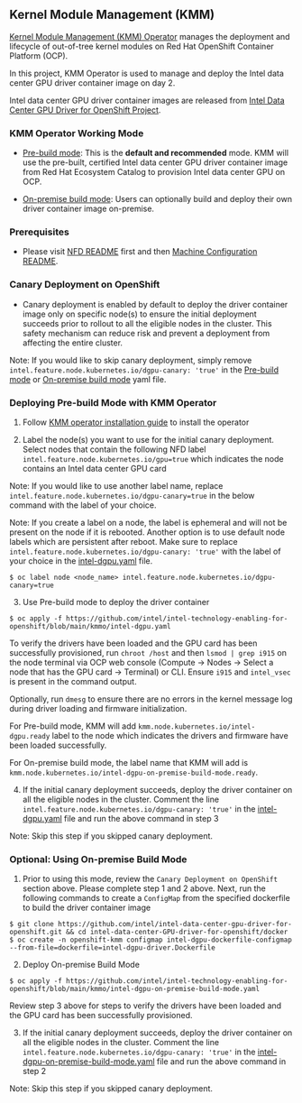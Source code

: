 ## Kernel Module Management (KMM)
[Kernel Module Management (KMM) Operator](https://github.com/rh-ecosystem-edge/kernel-module-management) manages the deployment and lifecycle of out-of-tree kernel modules on Red Hat OpenShift Container Platform (OCP).

In this project, KMM Operator is used to manage and deploy the Intel data center GPU driver container image on day 2.

Intel data center GPU driver container images are released from [Intel Data Center GPU Driver for OpenShift Project](https://github.com/intel/intel-data-center-gpu-driver-for-openshift/tree/main/release#intel-data-center-gpu-driver-container-images-for-openshift-release).

### KMM Operator Working Mode 

* [Pre-build mode](/kmmo/intel-dgpu.yaml): This is the **default and recommended** mode. KMM will use the pre-built, certified Intel data center GPU driver container image from Red Hat Ecosystem Catalog to provision Intel data center GPU on OCP.

* [On-premise build mode](/kmmo/intel-dgpu-on-premise-build-mode.yaml): Users can optionally build and deploy their own driver container image on-premise.

### Prerequisites

* Please visit [NFD README](/nfd/README.md) first and then [Machine Configuration README](/machine_configuration/README.md).

### Canary Deployment on OpenShift

* Canary deployment is enabled by default to deploy the driver container image only on specific node(s) to ensure the initial deployment succeeds prior to rollout to all the eligible nodes in the cluster. This safety mechanism can reduce risk and prevent a deployment from affecting the entire cluster.

Note: If you would like to skip canary deployment, simply remove `intel.feature.node.kubernetes.io/dgpu-canary: 'true'` in the [Pre-build mode](/kmmo/intel-dgpu.yaml) or [On-premise build mode](/kmmo/intel-dgpu-on-premise-build-mode.yaml) yaml file.

### Deploying Pre-build Mode with KMM Operator

1. Follow [KMM operator installation guide](https://docs.openshift.com/container-platform/4.12/hardware_enablement/kmm-kernel-module-management.html#kmm-install-using-web-console_kernel-module-management-operator) to install the operator

2. Label the node(s) you want to use for the initial canary deployment. Select nodes that contain the following NFD label `intel.feature.node.kubernetes.io/gpu=true` which indicates the node contains an Intel data center GPU card

Note: If you would like to use another label name, replace `intel.feature.node.kubernetes.io/dgpu-canary=true` in the below command with the label of your choice. 

Note: If you create a label on a node, the label is ephemeral and will not be present on the node if it is rebooted. Another option is to use default node labels which are persistent after reboot. Make sure to replace `intel.feature.node.kubernetes.io/dgpu-canary: 'true'` with the label of your choice in the [intel-dgpu.yaml](/kmmo/intel-dgpu.yaml) file.

```
$ oc label node <node_name> intel.feature.node.kubernetes.io/dgpu-canary=true
```

3. Use Pre-build mode to deploy the driver container

```
$ oc apply -f https://github.com/intel/intel-technology-enabling-for-openshift/blob/main/kmmo/intel-dgpu.yaml
```

To verify the drivers have been loaded and the GPU card has been successfully provisioned, run `chroot /host` and then `lsmod | grep i915` on the node terminal via OCP web console (Compute -> Nodes -> Select a node that has the GPU card -> Terminal) or CLI. Ensure `i915` and `intel_vsec` is present in the command output.

Optionally, run `dmesg` to ensure there are no errors in the kernel message log during driver loading and firmware initialization.

For Pre-build mode, KMM will add `kmm.node.kubernetes.io/intel-dgpu.ready` label to the node which indicates the drivers and firmware have been loaded successfully.

For On-premise build mode, the label name that KMM will add is `kmm.node.kubernetes.io/intel-dgpu-on-premise-build-mode.ready`.

4. If the initial canary deployment succeeds, deploy the driver container on all the eligible nodes in the cluster. Comment the line `intel.feature.node.kubernetes.io/dgpu-canary: 'true'` in the [intel-dgpu.yaml](/kmmo/intel-dgpu.yaml) file and run the above command in step 3

Note: Skip this step if you skipped canary deployment.

### Optional: Using On-premise Build Mode

1. Prior to using this mode, review the `Canary Deployment on OpenShift` section above. Please complete step 1 and 2 above. Next, run the following commands to create a `ConfigMap` from the specified dockerfile to build the driver container image

```
$ git clone https://github.com/intel/intel-data-center-gpu-driver-for-openshift.git && cd intel-data-center-GPU-driver-for-openshift/docker
$ oc create -n openshift-kmm configmap intel-dgpu-dockerfile-configmap --from-file=dockerfile=intel-dgpu-driver.Dockerfile
```

2. Deploy On-premise Build Mode

```
$ oc apply -f https://github.com/intel/intel-technology-enabling-for-openshift/blob/main/kmmo/intel-dgpu-on-premise-build-mode.yaml
```

Review step 3 above for steps to verify the drivers have been loaded and the GPU card has been successfully provisioned.

3. If the initial canary deployment succeeds, deploy the driver container on all the eligible nodes in the cluster. Comment the line `intel.feature.node.kubernetes.io/dgpu-canary: 'true'` in the [intel-dgpu-on-premise-build-mode.yaml](/kmmo/intel-dgpu-on-premise-build-mode.yaml) file and run the above command in step 2

Note: Skip this step if you skipped canary deployment.
